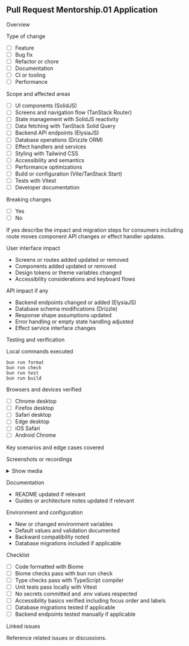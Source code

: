 ## Pull Request Mentorship.01 Application

Overview

<!-- What does this PR do and why? Keep it concise and focused on the user experience. -->

Type of change

* [ ] Feature
* [ ] Bug fix
* [ ] Refactor or chore
* [ ] Documentation
* [ ] CI or tooling
* [ ] Performance

Scope and affected areas

* [ ] UI components (SolidJS)
* [ ] Screens and navigation flow (TanStack Router)
* [ ] State management with SolidJS reactivity
* [ ] Data fetching with TanStack Solid Query
* [ ] Backend API endpoints (ElysiaJS)
* [ ] Database operations (Drizzle ORM)
* [ ] Effect handlers and services
* [ ] Styling with Tailwind CSS
* [ ] Accessibility and semantics
* [ ] Performance optimizations
* [ ] Build or configuration (Vite/TanStack Start)
* [ ] Tests with Vitest
* [ ] Developer documentation

Breaking changes

* [ ] Yes
* [ ] No

If yes describe the impact and migration steps for consumers including route moves component API changes or effect handler updates.

User interface impact

* Screens or routes added updated or removed
* Components added updated or removed
* Design tokens or theme variables changed
* Accessibility considerations and keyboard flows

API impact if any

* Backend endpoints changed or added (ElysiaJS)
* Database schema modifications (Drizzle)
* Response shape assumptions updated
* Error handling or empty state handling adjusted
* Effect service interface changes

Testing and verification

Local commands executed

```
bun run format
bun run check
bun run test
bun run build
```

Browsers and devices verified

* [ ] Chrome desktop
* [ ] Firefox desktop
* [ ] Safari desktop
* [ ] Edge desktop
* [ ] iOS Safari
* [ ] Android Chrome

Key scenarios and edge cases covered

Screenshots or recordings

<details>
<summary>Show media</summary>

Attach screenshots or short recordings that demonstrate the change.

</details>

Documentation

* README updated if relevant
* Guides or architecture notes updated if relevant

Environment and configuration

* New or changed environment variables
* Default values and validation documented
* Backward compatibility noted
* Database migrations included if applicable

Checklist

* [ ] Code formatted with Biome
* [ ] Biome checks pass with bun run check
* [ ] Type checks pass with TypeScript compiler
* [ ] Unit tests pass locally with Vitest
* [ ] No secrets committed and .env values respected
* [ ] Accessibility basics verified including focus order and labels
* [ ] Database migrations tested if applicable
* [ ] Backend endpoints tested manually if applicable

Linked issues

Reference related issues or discussions.